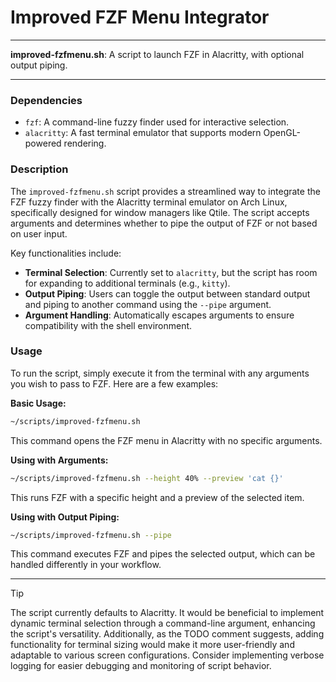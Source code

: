 # Improved FZF Menu Integrator

---

**improved-fzfmenu.sh**: A script to launch FZF in Alacritty, with optional output piping.

---

### Dependencies

- `fzf`: A command-line fuzzy finder used for interactive selection.
- `alacritty`: A fast terminal emulator that supports modern OpenGL-powered rendering.

### Description

The `improved-fzfmenu.sh` script provides a streamlined way to integrate the FZF fuzzy finder with the Alacritty terminal emulator on Arch Linux, specifically designed for window managers like Qtile. The script accepts arguments and determines whether to pipe the output of FZF or not based on user input.

Key functionalities include:

- **Terminal Selection**: Currently set to `alacritty`, but the script has room for expanding to additional terminals (e.g., `kitty`).
- **Output Piping**: Users can toggle the output between standard output and piping to another command using the `--pipe` argument.
- **Argument Handling**: Automatically escapes arguments to ensure compatibility with the shell environment.

### Usage

To run the script, simply execute it from the terminal with any arguments you wish to pass to FZF. Here are a few examples:

**Basic Usage:**
```bash
~/scripts/improved-fzfmenu.sh
```
This command opens the FZF menu in Alacritty with no specific arguments.

**Using with Arguments:**
```bash
~/scripts/improved-fzfmenu.sh --height 40% --preview 'cat {}'
```
This runs FZF with a specific height and a preview of the selected item.

**Using with Output Piping:**
```bash
~/scripts/improved-fzfmenu.sh --pipe
```
This command executes FZF and pipes the selected output, which can be handled differently in your workflow.

---

> [!TIP] 
> The script currently defaults to Alacritty. It would be beneficial to implement dynamic terminal selection through a command-line argument, enhancing the script's versatility. Additionally, as the TODO comment suggests, adding functionality for terminal sizing would make it more user-friendly and adaptable to various screen configurations. Consider implementing verbose logging for easier debugging and monitoring of script behavior.